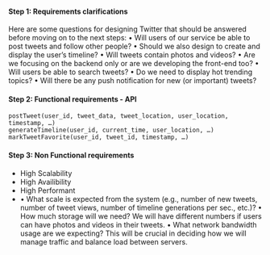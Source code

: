 
#### Step 1: Requirements clarifications
Here are some questions for designing Twitter that should be answered before moving on to the next steps:
• Will users of our service be able to post tweets and follow other people?
• Should we also design to create and display the user’s timeline?
• Will tweets contain photos and videos?
• Are we focusing on the backend only or are we developing the front-end too?
• Will users be able to search tweets?
• Do we need to display hot trending topics?
• Will there be any push notification for new (or important) tweets?
#### Step 2: Functional requirements - API
```
postTweet(user_id, tweet_data, tweet_location, user_location, timestamp, …)
generateTimeline(user_id, current_time, user_location, …)
markTweetFavorite(user_id, tweet_id, timestamp, …)
```
#### Step 3: Non Functional requirements
- High Scalability
- High Availibility
- High Performant
- • What scale is expected from the system (e.g., number of new tweets, number of tweet views,
number of timeline generations per sec., etc.)?
• How much storage will we need? We will have different numbers if users can have photos and
videos in their tweets.
• What network bandwidth usage are we expecting? This will be crucial in deciding how we will
manage traffic and balance load between servers.
<!--stackedit_data:
eyJoaXN0b3J5IjpbLTgwMjMzMTgzMiw1MzcyNDI4ODMsLTIwNT
gxODAxMjUsMTc1NzgyMTk0MV19
-->